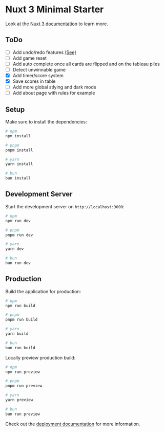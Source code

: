 # Nuxt 3 Minimal Starter

Look at the [Nuxt 3 documentation](https://nuxt.com/docs/getting-started/introduction) to learn more.

## ToDo

- [ ] Add undo/redo features [(See)](https://vueuse.org/core/useRefHistory/#userefhistory)
- [ ] Add game reset
- [ ] Add auto complete once all cards are flipped and on the tableau piles
- [ ] Detect unwinnable game
- [x] Add timer/score system
- [x] Save scores in table
- [ ] Add more global stlying and dark mode
- [ ] Add about page with rules for example

## Setup

Make sure to install the dependencies:

```bash
# npm
npm install

# pnpm
pnpm install

# yarn
yarn install

# bun
bun install
```

## Development Server

Start the development server on `http://localhost:3000`:

```bash
# npm
npm run dev

# pnpm
pnpm run dev

# yarn
yarn dev

# bun
bun run dev
```

## Production

Build the application for production:

```bash
# npm
npm run build

# pnpm
pnpm run build

# yarn
yarn build

# bun
bun run build
```

Locally preview production build:

```bash
# npm
npm run preview

# pnpm
pnpm run preview

# yarn
yarn preview

# bun
bun run preview
```

Check out the [deployment documentation](https://nuxt.com/docs/getting-started/deployment) for more information.
